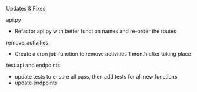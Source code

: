 Updates & Fixes

api.py

- Refactor api.py with better function names and re-order the routes

remove_activities

- Create a cron job function to remove activities 1 month after taking place

test.api and endpoints

- update tests to ensure all pass, then add tests for all new functions
- update endpoints


